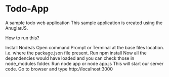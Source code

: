 # Todo-App
A sample todo web application
This sample application is created using the AnuglarJS.

How to run this?

Install NodeJs
Open command Prompt or Terminal at the base files location. i.e. where the package.json file present.
Run npm install
Now all the dependencies would have loaded and you can check those in node_modules folder.
Run node app  or node app.js
This will start our server code. 
Go to browser and type http://localhost:3000
